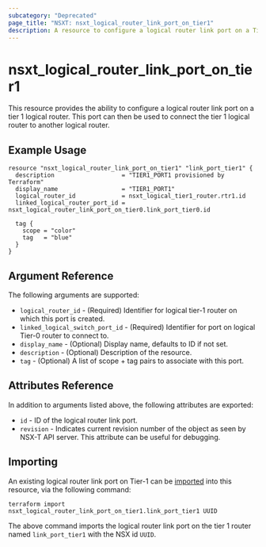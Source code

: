 ```yaml
---
subcategory: "Deprecated"
page_title: "NSXT: nsxt_logical_router_link_port_on_tier1"
description: A resource to configure a logical router link port on a Tier-1 router in NSX.
---
```


# nsxt_logical_router_link_port_on_tier1

This resource provides the ability to configure a logical router link port on a tier 1 logical router. This port can then be used to connect the tier 1 logical router to another logical router.

## Example Usage

```hcl
resource "nsxt_logical_router_link_port_on_tier1" "link_port_tier1" {
  description                   = "TIER1_PORT1 provisioned by Terraform"
  display_name                  = "TIER1_PORT1"
  logical_router_id             = nsxt_logical_tier1_router.rtr1.id
  linked_logical_router_port_id = nsxt_logical_router_link_port_on_tier0.link_port_tier0.id

  tag {
    scope = "color"
    tag   = "blue"
  }
}
```

## Argument Reference

The following arguments are supported:

* `logical_router_id` - (Required) Identifier for logical tier-1 router on which this port is created.
* `linked_logical_switch_port_id` - (Required) Identifier for port on logical Tier-0 router to connect to.
* `display_name` - (Optional) Display name, defaults to ID if not set.
* `description` - (Optional) Description of the resource.
* `tag` - (Optional) A list of scope + tag pairs to associate with this port.

## Attributes Reference

In addition to arguments listed above, the following attributes are exported:

* `id` - ID of the logical router link port.
* `revision` - Indicates current revision number of the object as seen by NSX-T API server. This attribute can be useful for debugging.

## Importing

An existing logical router link port on Tier-1 can be [imported][docs-import] into this resource, via the following command:

[docs-import]: https://developer.hashicorp.com/terraform/cli/import

```shell
terraform import nsxt_logical_router_link_port_on_tier1.link_port_tier1 UUID
```

The above command imports the logical router link port on the tier 1 router named `link_port_tier1` with the NSX id `UUID`.
